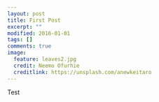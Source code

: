 ```yaml
---
layout: post
title: First Post
excerpt: ""
modified: 2016-01-01
tags: []
comments: true
image:
  feature: leaves2.jpg
  credit: Neemo Ofurhie
  creditlink: https://unsplash.com/anewkeitaro
---
```


Test

